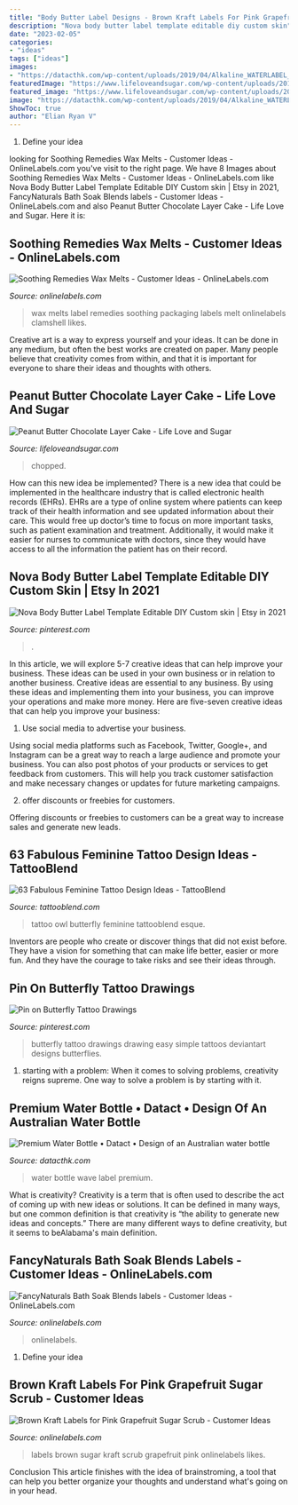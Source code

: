 ```yaml
---
title: "Body Butter Label Designs - Brown Kraft Labels For Pink Grapefruit Sugar Scrub"
description: "Nova body butter label template editable diy custom skin"
date: "2023-02-05"
categories:
- "ideas"
tags: ["ideas"]
images:
- "https://datacthk.com/wp-content/uploads/2019/04/Alkaline_WATERLABEL_researchV2-06-1.png"
featuredImage: "https://www.lifeloveandsugar.com/wp-content/uploads/2017/01/Peanut-Butter-Chocolate-Cake3.jpg"
featured_image: "https://www.lifeloveandsugar.com/wp-content/uploads/2017/01/Peanut-Butter-Chocolate-Cake3.jpg"
image: "https://datacthk.com/wp-content/uploads/2019/04/Alkaline_WATERLABEL_researchV2-06-1.png"
ShowToc: true
author: "Elian Ryan V"
---
```



1. Define your idea

	

		
looking for Soothing Remedies Wax Melts - Customer Ideas - OnlineLabels.com you've visit to the right page. We have 8 Images about Soothing Remedies Wax Melts - Customer Ideas - OnlineLabels.com like Nova Body Butter Label Template Editable DIY Custom skin | Etsy in 2021, FancyNaturals Bath Soak Blends labels - Customer Ideas - OnlineLabels.com and also Peanut Butter Chocolate Layer Cake - Life Love and Sugar. Here it is:
		
    
## Soothing Remedies Wax Melts - Customer Ideas - OnlineLabels.com

<img loading=lazy src="https://images.onlinelabels.com/images/LabelStudies/00000004/3075/Wax-melts_detail.jpg" onerror="this.onerror=null;this.src='https://tse2.mm.bing.net/th?id=OIP.JpkPIvxsZ9SsQymvRpuTYwHaHa&amp;pid=15.1';" alt="Soothing Remedies Wax Melts - Customer Ideas - OnlineLabels.com">

_Source: onlinelabels.com_

>wax melts label remedies soothing packaging labels melt onlinelabels clamshell likes. 

	

Creative art is a way to express yourself and your ideas. It can be done in any medium, but often the best works are created on paper. Many people believe that creativity comes from within, and that it is important for everyone to share their ideas and thoughts with others.

    
## Peanut Butter Chocolate Layer Cake - Life Love And Sugar

<img loading=lazy src="https://www.lifeloveandsugar.com/wp-content/uploads/2017/01/Peanut-Butter-Chocolate-Cake3.jpg" onerror="this.onerror=null;this.src='https://tse3.mm.bing.net/th?id=OIP.-ema5Nhnx1utVEumckjsGgHaLH&amp;pid=15.1';" alt="Peanut Butter Chocolate Layer Cake - Life Love and Sugar">

_Source: lifeloveandsugar.com_

>chopped. 

	

How can this new idea be implemented?
There is a new idea that could be implemented in the healthcare industry that is called electronic health records (EHRs). EHRs are a type of online system where patients can keep track of their health information and see updated information about their care. This would free up doctor’s time to focus on more important tasks, such as patient examination and treatment. Additionally, it would make it easier for nurses to communicate with doctors, since they would have access to all the information the patient has on their record.

    
## Nova Body Butter Label Template Editable DIY Custom Skin | Etsy In 2021

<img loading=lazy src="https://i.pinimg.com/736x/ad/24/53/ad2453e8193834615aabcb102a2473c6.jpg" onerror="this.onerror=null;this.src='https://tse3.mm.bing.net/th?id=OIP.LEXa9-lWbmxC9RE93BBtiwHaFs&amp;pid=15.1';" alt="Nova Body Butter Label Template Editable DIY Custom skin | Etsy in 2021">

_Source: pinterest.com_

>. 

	

In this article, we will explore 5-7 creative ideas that can help improve your business. These ideas can be used in your own business or in relation to another business.
Creative ideas are essential to any business. By using these ideas and implementing them into your business, you can improve your operations and make more money. Here are five-seven creative ideas that can help you improve your business:
1. Use social media to advertise your business.

Using social media platforms such as Facebook, Twitter, Google+, and Instagram can be a great way to reach a large audience and promote your business. You can also post photos of your products or services to get feedback from customers. This will help you track customer satisfaction and make necessary changes or updates for future marketing campaigns.

2. offer discounts or freebies for customers.

Offering discounts or freebies to customers can be a great way to increase sales and generate new leads.

    
## 63 Fabulous Feminine Tattoo Design Ideas - TattooBlend

<img loading=lazy src="https://tattooblend.com/wp-content/uploads/2016/08/owl-butterfly-tattoo.jpg" onerror="this.onerror=null;this.src='https://tse3.mm.bing.net/th?id=OIP.u1DW-3d32MqpIfIzM-jvRQHaHO&amp;pid=15.1';" alt="63 Fabulous Feminine Tattoo Design Ideas - TattooBlend">

_Source: tattooblend.com_

>tattoo owl butterfly feminine tattooblend esque. 

	

Inventors are people who create or discover things that did not exist before. They have a vision for something that can make life better, easier or more fun. And they have the courage to take risks and see their ideas through.

    
## Pin On Butterfly Tattoo Drawings

<img loading=lazy src="https://i.pinimg.com/736x/82/f9/29/82f929e72da7e47134b74bdeb5497076--art-tattoos-tattoo-drawings.jpg" onerror="this.onerror=null;this.src='https://tse4.mm.bing.net/th?id=OIP.jd62y6ZU01kedfVym9KBHQHaKf&amp;pid=15.1';" alt="Pin on Butterfly Tattoo Drawings">

_Source: pinterest.com_

>butterfly tattoo drawings drawing easy simple tattoos deviantart designs butterflies. 

	

1. starting with a problem: When it comes to solving problems, creativity reigns supreme. One way to solve a problem is by starting with it.

    
## Premium Water Bottle • Datact • Design Of An Australian Water Bottle

<img loading=lazy src="https://datacthk.com/wp-content/uploads/2019/04/Alkaline_WATERLABEL_researchV2-06-1.png" onerror="this.onerror=null;this.src='https://tse2.mm.bing.net/th?id=OIP.rKG1wySHZTIP0ZvkE4UHSAHaJt&amp;pid=15.1';" alt="Premium Water Bottle • Datact • Design of an Australian water bottle">

_Source: datacthk.com_

>water bottle wave label premium. 

	

What is creativity?
Creativity is a term that is often used to describe the act of coming up with new ideas or solutions. It can be defined in many ways, but one common definition is that creativity is “the ability to generate new ideas and concepts.” There are many different ways to define creativity, but it seems to beAlabama's main definition.

    
## FancyNaturals Bath Soak Blends Labels - Customer Ideas - OnlineLabels.com

<img loading=lazy src="https://images.onlinelabels.com/images/LabelStudies/00000003/2288/image_detail.jpg" onerror="this.onerror=null;this.src='https://tse2.mm.bing.net/th?id=OIP.F6xZLVBy_HDgctKZiavjSAHaFj&amp;pid=15.1';" alt="FancyNaturals Bath Soak Blends labels - Customer Ideas - OnlineLabels.com">

_Source: onlinelabels.com_

>onlinelabels. 

	

1. Define your idea

    
## Brown Kraft Labels For Pink Grapefruit Sugar Scrub - Customer Ideas

<img loading=lazy src="https://images.onlinelabels.com/images/LabelStudies/00000003/2409/IMG-20151005-092910199_detail.jpg" onerror="this.onerror=null;this.src='https://tse2.mm.bing.net/th?id=OIP.7b23M5UgOxN8c8HCTVV0OQHaHa&amp;pid=15.1';" alt="Brown Kraft Labels for Pink Grapefruit Sugar Scrub - Customer Ideas">

_Source: onlinelabels.com_

>labels brown sugar kraft scrub grapefruit pink onlinelabels likes. 

	

Conclusion
This article finishes with the idea of brainstroming, a tool that can help you better organize your thoughts and understand what's going on in your head.

